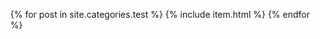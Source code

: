 <ul id="post-list">
    {% for post in site.categories.test %}
        {% include item.html %}
    {% endfor %}
</ul>
